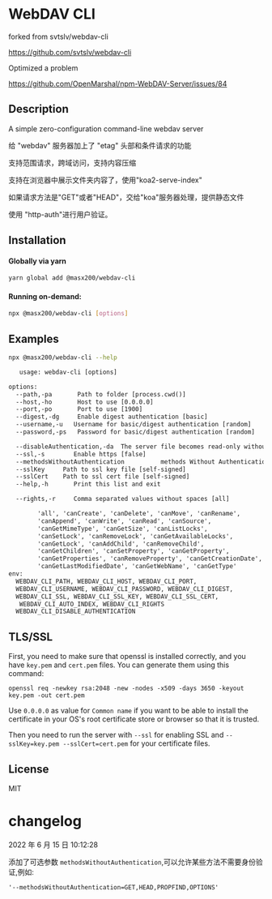 # WebDAV CLI

forked from svtslv/webdav-cli

https://github.com/svtslv/webdav-cli

Optimized a problem

https://github.com/OpenMarshal/npm-WebDAV-Server/issues/84

## Description

A simple zero-configuration command-line webdav server

给 "webdav" 服务器加上了 "etag" 头部和条件请求的功能

支持范围请求，跨域访问，支持内容压缩

支持在浏览器中展示文件夹内容了，使用"koa2-serve-index"

如果请求方法是"GET"或者"HEAD"，交给"koa"服务器处理，提供静态文件

使用 "http-auth"进行用户验证。

## Installation

#### Globally via yarn

```bash
yarn global add @masx200/webdav-cli
```

#### Running on-demand:

```bash
npx @masx200/webdav-cli [options]
```

## Examples

```bash
npx @masx200/webdav-cli --help
```

```txt
   usage: webdav-cli [options]

options:
  --path,-pa       Path to folder [process.cwd()]
  --host,-ho       Host to use [0.0.0.0]
  --port,-po       Port to use [1900]
  --digest,-dg     Enable digest authentication [basic]
  --username,-u   Username for basic/digest authentication [random]
  --password,-ps   Password for basic/digest authentication [random]

  --disableAuthentication,-da  The server file becomes read-only without Authentication.[false]
  --ssl,-s        Enable https [false]
  --methodsWithoutAuthentication          methods Without Authentication[undefined]
  --sslKey     Path to ssl key file [self-signed]
  --sslCert    Path to ssl cert file [self-signed]
  --help,-h       Print this list and exit

  --rights,-r     Comma separated values without spaces [all]

        'all', 'canCreate', 'canDelete', 'canMove', 'canRename',
        'canAppend', 'canWrite', 'canRead', 'canSource',
        'canGetMimeType', 'canGetSize', 'canListLocks',
        'canSetLock', 'canRemoveLock', 'canGetAvailableLocks',
        'canGetLock', 'canAddChild', 'canRemoveChild',
        'canGetChildren', 'canSetProperty', 'canGetProperty',
        'canGetProperties', 'canRemoveProperty', 'canGetCreationDate',
        'canGetLastModifiedDate', 'canGetWebName', 'canGetType'
env:
  WEBDAV_CLI_PATH, WEBDAV_CLI_HOST, WEBDAV_CLI_PORT,
  WEBDAV_CLI_USERNAME, WEBDAV_CLI_PASSWORD, WEBDAV_CLI_DIGEST,
  WEBDAV_CLI_SSL, WEBDAV_CLI_SSL_KEY, WEBDAV_CLI_SSL_CERT,
   WEBDAV_CLI_AUTO_INDEX, WEBDAV_CLI_RIGHTS
  WEBDAV_CLI_DISABLE_AUTHENTICATION
```

## TLS/SSL

First, you need to make sure that openssl is installed correctly, and you have `key.pem` and `cert.pem` files. You can generate them using this command:

```shell
openssl req -newkey rsa:2048 -new -nodes -x509 -days 3650 -keyout key.pem -out cert.pem
```

Use `0.0.0.0` as value for `Common name` if you want to be able to install the certificate in your OS's root certificate store or browser so that it is trusted.

Then you need to run the server with `--ssl` for enabling SSL and `--sslKey=key.pem --sslCert=cert.pem` for your certificate files.

## License

MIT

# changelog

2022 年 6 月 15 日 10:12:28

添加了可选参数 `methodsWithoutAuthentication`,可以允许某些方法不需要身份验证,例如:

```
'--methodsWithoutAuthentication=GET,HEAD,PROPFIND,OPTIONS'
```
